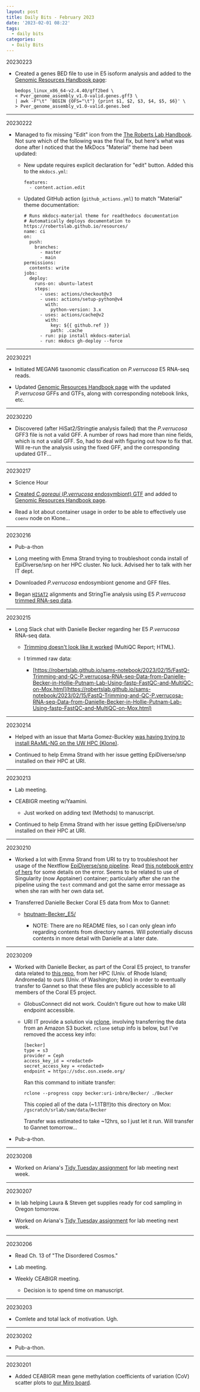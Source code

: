 ```yaml
---
layout: post
title: Daily Bits - February 2023
date: '2023-02-01 08:22'
tags: 
  - daily bits
categories: 
  - Daily Bits
---
```


20230223


- Created a genes BED file to use in E5 isoform analysis and added to the [Genomic Resources Handbook page](https://robertslab.github.io/resources/Genomic-Resources/):

    ```shell
    bedops_linux_x86_64-v2.4.40/gff2bed \
    < Pver_genome_assembly_v1.0-valid.genes.gff3 \
    | awk -F"\t" 'BEGIN {OFS="\t"} {print $1, $2, $3, $4, $5, $6}' \
    > Pver_genome_assembly_v1.0-valid.genes.bed
    ```

---

20230222

- Managed to fix missing "Edit" icon from the [The Roberts Lab Handbook](https://robertslab.github.io/resources/). Not sure which of the following was the final fix, but here's what was done after I noticed that the MkDocs "Material" theme had been updated:

  - New update requires explicit declaration for "edit" button. Added this to the `mkdocs.yml`:

      ```
      features:
        - content.action.edit
      ```

  - Updated GitHub action (`github_actions.yml`) to match "Material" theme documentation:

        
        # Runs mkdocs-material theme for readthedocs documentation
        # Automatically deploys documentation to https://robertslab.github.io/resources/
        name: ci 
        on:
          push:
            branches:
              - master 
              - main
        permissions:
          contents: write
        jobs:
          deploy:
            runs-on: ubuntu-latest
            steps:
              - uses: actions/checkout@v3
              - uses: actions/setup-python@v4
                with:
                  python-version: 3.x
              - uses: actions/cache@v2
                with:
                  key: ${{ github.ref }}
                  path: .cache
              - run: pip install mkdocs-material 
              - run: mkdocs gh-deploy --force
        
      

---

20230221

- Initiated MEGAN6 taxonomic classification on _P.verrucosa_ E5 RNA-seq reads.

- Updated [Genomic Resources Handbook page](https://robertslab.github.io/resources/Genomic-Resources/) with the updated _P.verrucosa_ GFFs and GTFs, along with corresponding notebook links, etc.

---

20230220

- Discovered (after HiSat2/Stringtie analysis failed) that the _P.verrucosa_ GFF3 file is not a valid GFF. A number of rows had more than nine fields, which is not a valid GFF. So, had to deal with figuring out how to fix that. Will re-run the analysis using the fixed GFF, and the corresponding updated GTF...

---

20230217

- Science Hour

- [Created _C.goreaui_ (_P.verrucosa_ endosymbiont) GTF](https://robertslab.github.io/sams-notebook/2023/02/17/Data-Wrangling-C.goreaui-Genome-GFF-to-GTF-Using-gffread.html) and added to [Genomic Resources Handbook page](https://robertslab.github.io/resources/Genomic-Resources/).

- Read a lot about container usage in order to be able to effectively use `coenv` node on Klone...

---

20230216

- Pub-a-thon

- Long meeting with Emma Strand trying to troubleshoot conda install of EpiDiverse/snp on her HPC cluster. No luck. Advised her to talk with her IT dept.

- Downloaded _P.verrucosa_ endosymbiont genome and GFF files.

- Began [`HISAT2`](https://daehwankimlab.github.io/hisat2/) alignments and StringTie analysis using E5 _P.verrucosa_ [trimmed RNA-seq data]((https://robertslab.github.io/sams-notebook/2023/02/15/FastQ-Trimming-and-QC-P.verrucosa-RNA-seq-Data-from-Danielle-Becker-in-Hollie-Putnam-Lab-Using-fastp-FastQC-and-MultiQC-on-Mox.html)).

---

20230215

- Long Slack chat with Danielle Becker regarding her E5 _P.verrucosa_ RNA-seq data.

  - [Trimming doesn't look like it worked](https://gannet.fish.washington.edu/Atumefaciens/hputnam-Becker_E5/Becker_RNASeq/data/trimmed/trimmed_qc/multiqc_report.html) (MultiQC Report; HTML).

  - I trimmed raw data:

    - [https://robertslab.github.io/sams-notebook/2023/02/15/FastQ-Trimming-and-QC-P.verrucosa-RNA-seq-Data-from-Danielle-Becker-in-Hollie-Putnam-Lab-Using-fastp-FastQC-and-MultiQC-on-Mox.html](https://robertslab.github.io/sams-notebook/2023/02/15/FastQ-Trimming-and-QC-P.verrucosa-RNA-seq-Data-from-Danielle-Becker-in-Hollie-Putnam-Lab-Using-fastp-FastQC-and-MultiQC-on-Mox.html)

---

20230214

- Helped with an issue that Marta Gomez-Buckley [was having trying to install RAxML-NG on the UW HPC (Klone)](https://github.com/RobertsLab/resources/issues/1578).

- Continued to help Emma Strand with her issue getting EpiDiverse/snp installed on their HPC at URI.

---

20230213

- Lab meeting.

- CEABIGR meeting w/Yaamini.

  - Just worked on adding text (Methods) to manuscript.

- Continued to help Emma Strand with her issue getting EpiDiverse/snp installed on their HPC at URI.

---

20230210

- Worked a lot with Emma Strand from URI to try to troubleshoot her usage of the Nextflow [EpiDiverse/snp pipeline](https://github.com/EpiDiverse/snp). Read [this notebook entry of hers](https://github.com/emmastrand/EmmaStrand_Notebook/blob/master/_posts/2023-02-06-EpiDiverse-Bleaching-Pairs-Analysis.md#troubleshooting) for some details on the error. Seems to be related to use of Singularity (now Apptainer) container; particularly after she ran the pipeline using the `test` command and got the same error message as when she ran with her own data set.

- Transferred Danielle Becker Coral E5 data from Mox to Gannet:

  - [hputnam-Becker_E5/](https://gannet.fish.washington.edu/Atumefaciens/hputnam-Becker_E5/)

    - NOTE: There are no README files, so I can only glean info regarding contents from directory names. Will potentially discuss contents in more detail with Danielle at a later date.

---

20230209

- Worked with Danielle Becker, as part of the Coral E5 project, to transfer data related to [this repo](https://github.com/hputnam/Becker_E5), from her HPC (Univ. of Rhode Island; Andromeda) to ours (Univ. of Washington; Mox) in order to eventually transfer to Gannet so that these files are publicly accessible to all members of the Coral E5 project.

  - GlobusConnect did not work. Couldn't figure out how to make URI endpoint accessible.

  - URI IT provide a solution via [rclone](https://rclone.org/), involving transferring the data from an Amazon S3 bucket. `rclone` setup info is below, but I've removed the access key info:

    ```
    [becker]
    type = s3
    provider = Ceph
    access_key_id = <redacted>
    secret_access_key = <redacted>
    endpoint = https://sdsc.osn.xsede.org/
    ```

    Ran this command to initiate transfer:

    ```shell
    rclone --progress copy becker:uri-inbre/Becker/ ./Becker
    ```

    This copied all of the data (~1.1TB!!)to this directory on Mox: `/gscratch/srlab/sam/data/Becker`

    Transfer was estimated to take ~12hrs, so I just let it run. Will transfer to Gannet tomorrow...

- Pub-a-thon.

---

20230208

- Worked on Ariana's [Tidy Tuesday assignment](https://github.com/RobertsLab/resources/discussions/1574) for lab meeting next week.

---

20230207

- In lab helping Laura & Steven get supplies ready for cod sampling in Oregon tomorrow.

- Worked on Ariana's [Tidy Tuesday assignment](https://github.com/RobertsLab/resources/discussions/1574) for lab meeting next week.

---

20230206

- Read Ch. 13 of "The Disordered Cosmos."

- Lab meeting.

- Weekly CEABIGR meeting.

  - Decision is to spend time on manuscript.

---

20230203

- Comlete and total lack of motivation. Ugh.

---

20230202

- Pub-a-thon.

---

20230201

- Added CEABIGR mean gene methylation coefficients of variation (CoV) scatter plots to [our Miro board](https://miro.com/app/board/uXjVPYZDgxw=/).